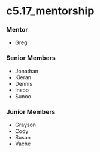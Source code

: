 # c5.17_mentorship

### Mentor
- Greg

### Senior Members
- Jonathan
- Kieran
- Dennis
- Insoo
- Sunoo

### Junior Members
- Grayson
- Cody
- Susan
- Vache
